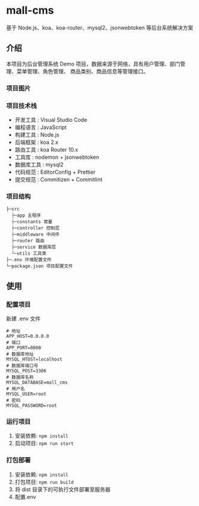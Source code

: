 # mall-cms

基于 Node.js、koa、koa-router、mysql2、jsonwebtoken 等后台系统解决方案

## 介绍

本项目为后台管理系统 Demo 项目，数据来源于网络，具有用户管理、部门管理、菜单管理、角色管理、 商品类别、商品信息等管理接口。

### 项目图片

### 项目技术栈

- 开发工具 : Visual Studio Code
- 编程语言 : JavaScript
- 构建工具 : Node.js
- 后端框架 : koa 2.x
- 路由工具 : koa Router 10.x
- 工具库 : nodemon + jsonwebtoken
- 数据库工具 : mysql2
- 代码规范 : EditorConfig + Prettier
- 提交规范 : Commitizen + Commitlint

### 项目结构

```
├─src
  ├─app 主程序
  ├─constants 常量
  ├─controller 控制层
  ├─middleware 中间件
  ├─router 路由
  ├─service 数据库层
  └─utils 工具类
├─.env 环境配置文件
└─package.json 项目配置文件
```

## 使用

### 配置项目

新建 .env 文件

```
# 地址
APP_HOST=0.0.0.0
# 端口
APP_PORT=8000
# 数据库地址
MYSQL_HTOST=localhost
# 数据库端口号
MYSQL_POST=3306
# 数据库名称
MYSQL_DATABASE=mall_cms
# 用户名
MYSQL_USER=root
# 密码
MYSQL_PASSWORD=root
```

### 运行项目

1. 安装依赖: `npm install`
2. 启动项目: `npm run start`

### 打包部署

1. 安装依赖: `npm install`
2. 打包项目: `npm run build`
3. 将 dist 目录下的可执行文件部署至服务器
4. 配置.env
